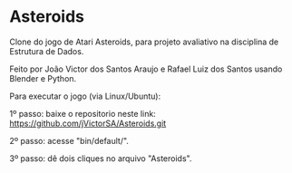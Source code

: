 # Asteroids
Clone do jogo de Atari Asteroids, para projeto avaliativo na disciplina de Estrutura de Dados.

Feito por João Victor dos Santos Araujo e Rafael Luiz dos Santos usando Blender e Python.

Para executar o jogo (via Linux/Ubuntu):

1º passo: baixe o repositorio neste link: https://github.com/jVictorSA/Asteroids.git

2º passo: acesse "bin/default/".

3º passo: dê dois cliques no arquivo "Asteroids".

